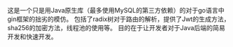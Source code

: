 这是一个只是用Java原生库（最多使用MySQL的第三方依赖）的对于go语言中gin框架的拙劣的模仿。
包括了radix树对于路由的解析，提供了Jwt的生成方法，sha256的加密方法，线程池的使用等。
目的在于让开发者对于Java后端的简易开发和快速开发。

